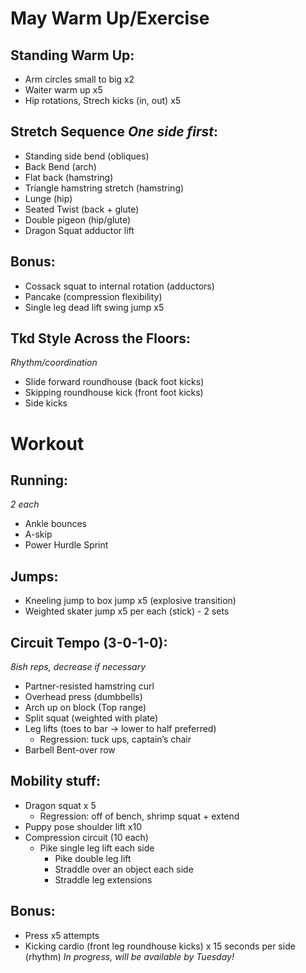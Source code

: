 # May Warm Up/Exercise

## Standing Warm Up:

- Arm circles small to big x2
- Waiter warm up x5
- Hip rotations, Strech kicks (in, out) x5
<!-- - Stretch kicks (front, in to out, out to in) x5 -->

## Stretch Sequence _One side first_:

- Standing side bend (obliques)
- Back Bend (arch)
- Flat back (hamstring)
- Triangle hamstring stretch (hamstring)
- Lunge (hip)
- Seated Twist (back + glute)
- Double pigeon (hip/glute)
- Dragon Squat adductor lift

## Bonus:

- Cossack squat to internal rotation (adductors)
- Pancake (compression flexibility)
- Single leg dead lift swing jump x5

## Tkd Style Across the Floors:

_Rhythm/coordination_

- Slide forward roundhouse (back foot kicks)
- Skipping roundhouse kick (front foot kicks)
- Side kicks

# Workout

## Running:

_2 each_

- Ankle bounces
- A-skip
- Power Hurdle Sprint

## Jumps:

- Kneeling jump to box jump x5 (explosive transition)
- Weighted skater jump x5 per each (stick) - 2 sets

## Circuit Tempo (3-0-1-0):

_8ish reps, decrease if necessary_

- Partner-resisted hamstring curl
- Overhead press (dumbbells)
- Arch up on block (Top range)
- Split squat (weighted with plate)
- Leg lifts (toes to bar -> lower to half preferred)
  - Regression: tuck ups, captain’s chair
- Barbell Bent-over row

## Mobility stuff:

- Dragon squat x 5
  - Regression: off of bench, shrimp squat + extend
- Puppy pose shoulder lift x10
- Compression circuit (10 each)
  - Pike single leg lift each side
    - Pike double leg lift
    - Straddle over an object each side
    - Straddle leg extensions

## Bonus:

- Press x5 attempts
- Kicking cardio (front leg roundhouse kicks) x 15 seconds per side (rhythm)
  _In progress, will be available by Tuesday!_
